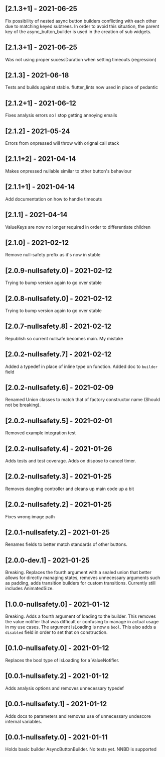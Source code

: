 ## [2.1.3+1] - 2021-06-25
Fix possibility of nested async button builders conflicting with each other due to matching keyed subtrees. In order to avoid this situation, the parent key of the async_button_builder is used in the creation of sub widgets.

## [2.1.3+1] - 2021-06-25
Was not using proper sucessDuration when setting timeouts (regression)

## [2.1.3] - 2021-06-18
Tests and builds against stable. flutter_lints now used in place of pedantic

## [2.1.2+1] - 2021-06-12
Fixes analysis errors so I stop getting annoying emails

## [2.1.2] - 2021-05-24
Errors from onpressed will throw with orignal call stack

## [2.1.1+2] - 2021-04-14
Makes onpressed nullable similar to other button's behaviour

## [2.1.1+1] - 2021-04-14
Add documentation on how to handle timeouts

## [2.1.1] - 2021-04-14
ValueKeys are now no longer required in order to differentiate children

## [2.1.0] - 2021-02-12
Remove null-safety prefix as it's now in stable

## [2.0.9-nullsafety.0] - 2021-02-12
Trying to bump version again to go over stable

## [2.0.8-nullsafety.0] - 2021-02-12
Trying to bump version again to go over stable

## [2.0.7-nullsafety.8] - 2021-02-12
Republish so current nullsafe becomes main. My mistake

## [2.0.2-nullsafety.7] - 2021-02-12
Added a typedef in place of inline type on function. Added doc to `builder` field

## [2.0.2-nullsafety.6] - 2021-02-09
Renamed Union classes to match that of factory constructor name (Should not be breaking).

## [2.0.2-nullsafety.5] - 2021-02-01
Removed example integration test

## [2.0.2-nullsafety.4] - 2021-01-26
Adds tests and test coverage. Adds on dispose to cancel timer.

## [2.0.2-nullsafety.3] - 2021-01-25
Removes dangling controller and cleans up main code up a bit

## [2.0.2-nullsafety.2] - 2021-01-25
Fixes wrong image path

## [2.0.1-nullsafety.2] - 2021-01-25
Renames fields to better match standards of other buttons. 

## [2.0.0-dev.1] - 2021-01-25

Breaking. Replaces the fourth argument with a sealed union that better allows for directly managing states, removes unnecessary arguments such as padding, adds transition builders for custom transitions. Currently still includes AnimatedSize.

## [1.0.0-nullsafety.0] - 2021-01-12

Breaking. Adds a fourth argument of loading to the builder. This removes the value notifier that was difficult or confusing to manage in actual usage in my use cases. The argument isLoading is now a `bool`. This also adds a `disabled` field in order to set that on construction.

## [0.1.0-nullsafety.0] - 2021-01-12

Replaces the bool type of isLoading for a ValueNotifier<bool>.

## [0.0.1-nullsafety.2] - 2021-01-12

Adds analysis options and removes unnecessary typedef

## [0.0.1-nullsafety.1] - 2021-01-12

Adds docs to parameters and removes use of unnecessary undescore internal variables.

## [0.0.1-nullsafety.0] - 2021-01-11

Holds basic builder AsyncButtonBuilder. No tests yet. NNBD is supported
